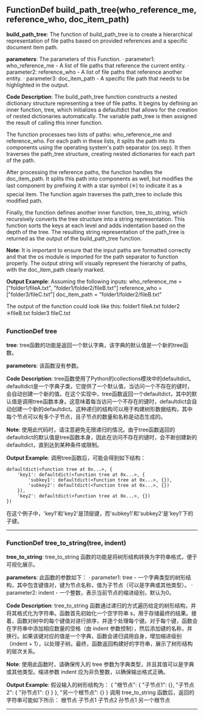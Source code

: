 ## FunctionDef build_path_tree(who_reference_me, reference_who, doc_item_path)
**build_path_tree**: The function of build_path_tree is to create a hierarchical representation of file paths based on provided references and a specific document item path.

**parameters**: The parameters of this Function.
· parameter1: who_reference_me - A list of file paths that reference the current entity.
· parameter2: reference_who - A list of file paths that reference another entity.
· parameter3: doc_item_path - A specific file path that needs to be highlighted in the output.

**Code Description**: The build_path_tree function constructs a nested dictionary structure representing a tree of file paths. It begins by defining an inner function, tree, which initializes a defaultdict that allows for the creation of nested dictionaries automatically. The variable path_tree is then assigned the result of calling this inner function.

The function processes two lists of paths: who_reference_me and reference_who. For each path in these lists, it splits the path into its components using the operating system's path separator (os.sep). It then traverses the path_tree structure, creating nested dictionaries for each part of the path.

After processing the reference paths, the function handles the doc_item_path. It splits this path into components as well, but modifies the last component by prefixing it with a star symbol (✳️) to indicate it as a special item. The function again traverses the path_tree to include this modified path.

Finally, the function defines another inner function, tree_to_string, which recursively converts the tree structure into a string representation. This function sorts the keys at each level and adds indentation based on the depth of the tree. The resulting string representation of the path_tree is returned as the output of the build_path_tree function.

**Note**: It is important to ensure that the input paths are formatted correctly and that the os module is imported for the path separator to function properly. The output string will visually represent the hierarchy of paths, with the doc_item_path clearly marked.

**Output Example**: 
Assuming the following inputs:
who_reference_me = ["folder1/fileA.txt", "folder1/folder2/fileB.txt"]
reference_who = ["folder3/fileC.txt"]
doc_item_path = "folder1/folder2/fileB.txt"

The output of the function could look like this:
folder1
    fileA.txt
    folder2
        ✳️fileB.txt
folder3
    fileC.txt
### FunctionDef tree
**tree**: tree函数的功能是返回一个默认字典，该字典的默认值是一个新的tree函数。

**parameters**: 该函数没有参数。

**Code Description**: tree函数使用了Python的collections模块中的defaultdict。defaultdict是一个字典子类，它提供了一个默认值，当访问一个不存在的键时，会自动创建一个新的值。在这个实现中，tree函数返回一个defaultdict，其中的默认值是调用tree函数本身。这意味着每当访问一个不存在的键时，defaultdict会自动创建一个新的defaultdict。这种递归的结构可以用于构建树形数据结构，其中每个节点可以有多个子节点，且子节点的数量和名称是动态生成的。

**Note**: 使用此代码时，请注意避免无限递归的情况。由于tree函数返回的defaultdict的默认值是tree函数本身，因此在访问不存在的键时，会不断创建新的defaultdict，直到达到某种条件或限制。

**Output Example**: 调用tree函数后，可能会得到如下结构：
```
defaultdict(<function tree at 0x...>, {
    'key1': defaultdict(<function tree at 0x...>, {
        'subkey1': defaultdict(<function tree at 0x...>, {}),
        'subkey2': defaultdict(<function tree at 0x...>, {})
    }),
    'key2': defaultdict(<function tree at 0x...>, {})
})
``` 
在这个例子中，'key1'和'key2'是顶层键，而'subkey1'和'subkey2'是'key1'下的子键。
***
### FunctionDef tree_to_string(tree, indent)
**tree_to_string**: tree_to_string 函数的功能是将树形结构转换为字符串格式，便于可视化展示。

**parameters**: 此函数的参数如下：
· parameter1: tree - 一个字典类型的树形结构，其中包含键值对，键为节点名称，值为子节点（可以是字典或其他类型）。
· parameter2: indent - 一个整数，表示当前节点的缩进级别，默认为0。

**Code Description**: tree_to_string 函数通过递归的方式遍历给定的树形结构，并将其格式化为字符串。函数首先初始化一个空字符串 s，用于存储最终的结果。接着，函数对树中的每个键值对进行排序，并逐个处理每个键。对于每个键，函数会在字符串中添加相应数量的空格（由 indent 参数控制），然后添加键的名称，并换行。如果该键对应的值是一个字典，函数会递归调用自身，增加缩进级别（indent + 1），以处理子树。最终，函数返回构建好的字符串，展示了树形结构的层次关系。

**Note**: 使用此函数时，请确保传入的 tree 参数为字典类型，并且其值可以是字典或其他类型。缩进参数 indent 应为非负整数，以确保输出格式正确。

**Output Example**: 假设输入的树形结构为：
{
    "根节点": {
        "子节点1": {},
        "子节点2": {
            "孙节点1": {}
        }
    },
    "另一个根节点": {}
}
调用 tree_to_string 函数后，返回的字符串可能如下所示：
根节点
    子节点1
    子节点2
        孙节点1
另一个根节点
***
